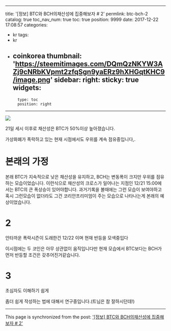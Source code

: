 
---
title: '[정보] BTC와 BCH의채산성에 집중해보자 # 2'
permlink: btc-bch-2
catalog: true
toc_nav_num: true
toc: true
position: 9999
date: 2017-12-22 17:08:57
categories:
- kr
tags:
- kr
- coinkorea
thumbnail: 'https://steemitimages.com/DQmQzNKYW3AZj9cNRbKVpmt2zfqSgn9yaERz9hXHGqtKHC9/image.png'
sidebar:
    right:
        sticky: true
widgets:
    -
        type: toc
        position: right
---


![](https://steemitimages.com/DQmQzNKYW3AZj9cNRbKVpmt2zfqSgn9yaERz9hXHGqtKHC9/image.png)

21일 세시 이후로 채산성은 BTC가 50%이상 높아졌습니다.

가상화폐가 폭락하고 있는 현재 시점에서도 우위를 계속 점유중입니다,.

# 본래의 가정

본래 BTC가 지속적으로 낮은 채산성을 유지하고, BCH는 변동폭이 크지만 우위를 점유하는 모습이었습니다.
이런식으로 채산성의 크로스가 일어나는 지점인 12/21 15:00에서는 BTC의 큰 폭상승이 있어야합니다.
과거기록을 볼때에는 그런 모습이 보여야하고
혹시 그런모습이 없더라도 그건 코리안프리미엄이 주는 모습으로 나타나는게 본래의 예상이었습니다.

# 2
안타까운 폭락시즌이 도래한건 12/22 이며 현재 반등을 모색중입다

이시점에는 두 코인은 아무 상관없이 움직입니다만 현재 모습에서 BTC보다는 BCH가 먼저 반등할 조건은 갖추어진거같습니다.

# 3
초심자도 이해하기 쉽게

좀더 쉽게 작성하는 법에 대해서 연구중입니다.(트님은 참 잘하시던데!)

- - -

This page is synchronized from the post: ['[정보] BTC와 BCH의채산성에 집중해보자 # 2'](https://steemit.com/@virus707/btc-bch-2)
